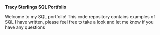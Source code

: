 **Tracy Sterlings SQL Portfolio**

Welcome to my SQL portfolio!
This code repository contains examples of SQL I have written, please feel free to take a look and let me know if you have any questions
